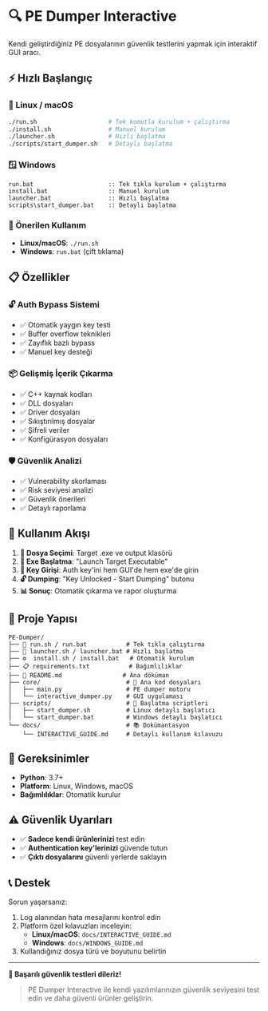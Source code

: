 # 🔍 PE Dumper Interactive

Kendi geliştirdiğiniz PE dosyalarının güvenlik testlerini yapmak için interaktif GUI aracı.

## ⚡ Hızlı Başlangıç

### 🐧 Linux / macOS
```bash
./run.sh                    # Tek komutla kurulum + çalıştırma
./install.sh                # Manuel kurulum
./launcher.sh               # Hızlı başlatma
./scripts/start_dumper.sh   # Detaylı başlatma
```

### 🪟 Windows  
```batch
run.bat                     :: Tek tıkla kurulum + çalıştırma
install.bat                 :: Manuel kurulum
launcher.bat                :: Hızlı başlatma
scripts\start_dumper.bat    :: Detaylı başlatma
```

### 🚀 Önerilen Kullanım
- **Linux/macOS**: `./run.sh`
- **Windows**: `run.bat` (çift tıklama)

## 📋 Özellikler

### 🔓 Auth Bypass Sistemi
- ✅ Otomatik yaygın key testi
- ✅ Buffer overflow teknikleri  
- ✅ Zayıflık bazlı bypass
- ✅ Manuel key desteği

### 📦 Gelişmiş İçerik Çıkarma
- ✅ C++ kaynak kodları
- ✅ DLL dosyaları
- ✅ Driver dosyaları
- ✅ Sıkıştırılmış dosyalar
- ✅ Şifreli veriler
- ✅ Konfigürasyon dosyaları

### 🛡️ Güvenlik Analizi
- ✅ Vulnerability skorlaması
- ✅ Risk seviyesi analizi
- ✅ Güvenlik önerileri
- ✅ Detaylı raporlama

## 🎯 Kullanım Akışı

1. **📁 Dosya Seçimi**: Target .exe ve output klasörü
2. **🚀 Exe Başlatma**: "Launch Target Executable" 
3. **🔑 Key Girişi**: Auth key'ini hem GUI'de hem exe'de girin
4. **🔓 Dumping**: "Key Unlocked - Start Dumping" butonu
5. **📊 Sonuç**: Otomatik çıkarma ve rapor oluşturma

## 📁 Proje Yapısı

```
PE-Dumper/
├── 🚀 run.sh / run.bat           # Tek tıkla çalıştırma
├── 🚀 launcher.sh / launcher.bat # Hızlı başlatma  
├── ⚙️  install.sh / install.bat   # Otomatik kurulum
├── 📋 requirements.txt           # Bağımlılıklar
├── 📖 README.md                 # Ana döküman
├── core/                        # 🧠 Ana kod dosyaları
│   ├── main.py                  # PE dumper motoru
│   └── interactive_dumper.py    # GUI uygulaması
├── scripts/                     # 📜 Başlatma scriptleri
│   ├── start_dumper.sh          # Linux detaylı başlatıcı
│   └── start_dumper.bat         # Windows detaylı başlatıcı
└── docs/                        # 📚 Dokümantasyon
    └── INTERACTIVE_GUIDE.md     # Detaylı kullanım kılavuzu
```

## 🔧 Gereksinimler

- **Python**: 3.7+
- **Platform**: Linux, Windows, macOS
- **Bağımlılıklar**: Otomatik kurulur

## ⚠️ Güvenlik Uyarıları

- ✅ **Sadece kendi ürünlerinizi** test edin
- ✅ **Authentication key'lerinizi** güvende tutun  
- ✅ **Çıktı dosyalarını** güvenli yerlerde saklayın

## 📞 Destek

Sorun yaşarsanız:
1. Log alanından hata mesajlarını kontrol edin
2. Platform özel kılavuzları inceleyin:
   - **Linux/macOS**: `docs/INTERACTIVE_GUIDE.md`
   - **Windows**: `docs/WINDOWS_GUIDE.md`
3. Kullandığınız dosya türü ve boyutunu belirtin

---

**🎉 Başarılı güvenlik testleri dileriz!**

> PE Dumper Interactive ile kendi yazılımlarınızın güvenlik seviyesini test edin ve daha güvenli ürünler geliştirin.
